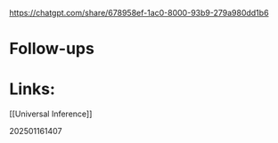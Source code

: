 https://chatgpt.com/share/678958ef-1ac0-8000-93b9-279a980dd1b6


# Follow-ups


# Links: 
[[Universal Inference]]


202501161407
